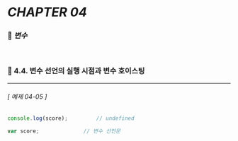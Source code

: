 #  _CHAPTER 04_

###  :pencil: ***변수***

<br>

### :page_facing_up: 4.4. 변수 선언의 실행 시점과 변수 호이스팅

---

###### _[ 예제 04-05 ]_

```javascript
console.log(score);			// undefined

var score; 				// 변수 선언문
```

